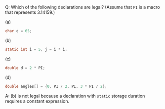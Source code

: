 Q: Which of the following declarations are legal? (Assume that `PI` is a macro
that represents 3.14159.)

(a)

```c
char c = 65;
```

(b)

```c
static int i = 5, j = i * i;
```

(c)

```c
double d = 2 * PI;
```

(d)

```c
double angles[] = {0, PI / 2, PI, 3 * PI / 2};
```

A: (b) is not legal because a declaration with `static` storage duration
requires a constant expression.
